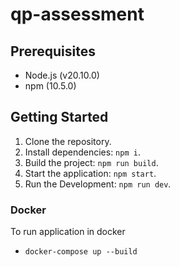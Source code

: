 # qp-assessment

## Prerequisites

- Node.js (v20.10.0)
- npm (10.5.0)

## Getting Started

1. Clone the repository.
2. Install dependencies: `npm i`.
3. Build the project: `npm run build`.
4. Start the application: `npm start`.
5. Run the Development: `npm run dev`.


### Docker

To run application in docker
 - ```docker-compose up --build```